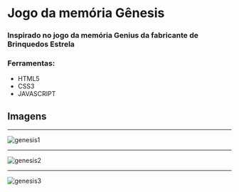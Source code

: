 # Jogo da memória Gênesis

### Inspirado no jogo da memória Genius da fabricante de Brinquedos Estrela

### Ferramentas:
* HTML5
* CSS3
* JAVASCRIPT

## Imagens

---



![genesis1](https://user-images.githubusercontent.com/87195708/146071482-28660480-0f7e-4de6-aacd-796bdb059181.png)


---

![genesis2](https://user-images.githubusercontent.com/87195708/146071588-cb4b7955-e974-4771-a9ec-bc385984bdf3.png)


---

![genesis3](https://user-images.githubusercontent.com/87195708/146071683-c4bc103a-7ac7-4e21-92f0-84e0f819149c.png)
